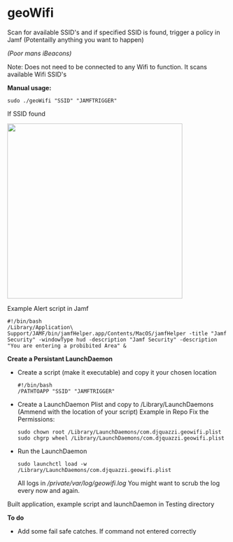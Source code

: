 # geoWifi

Scan for available SSID's and if specified SSID is found, trigger a policy in Jamf (Potentailly anything you want to happen)

<i>(Poor mans iBeacons)</i>

Note: Does not need to be connected to any Wifi to function. It scans available Wifi SSID's


 <b>Manual usage:</b>
 
    sudo ./geoWifi "SSID" "JAMFTRIGGER"
  
  If SSID found
 
  <img src="https://github.com/djquazzi/djquazzi.github.io/blob/master/images/Alert.png" width="400">
  
  Example Alert script in Jamf
  
    #!/bin/bash
    /Library/Application\ Support/JAMF/bin/jamfHelper.app/Contents/MacOS/jamfHelper -title "Jamf Security" -windowType hud -description "Jamf Security" -description "You are entering a probibited Area" &
  
  
<b>Create a Persistant LaunchDaemon</b>

- Create a script (make it executable) and copy it your chosen location
  
      #!/bin/bash
      /PATHTOAPP "SSID" "JAMFTRIGGER"
      
- Create a LaunchDaemon Plist and copy to /Library/LaunchDaemons (Ammend with the location of your script)
  Example in Repo
    Fix the Permissions:
      
      sudo chown root /Library/LaunchDaemons/com.djquazzi.geowifi.plist
      sudo chgrp wheel /Library/LaunchDaemons/com.djquazzi.geowifi.plist

- Run the LaunchDaemon

      sudo launchctl load -w /Library/LaunchDaemons/com.djquazzi.geowifi.plist
  
  All logs in <i>/private/var/log/geowifi.log</i> You might want to scrub the log every now and again.
 
 Built application, example script and launchDaemon in Testing directory
 
 
 <b>To do</b>
 - Add some fail safe catches. If command not entered correctly
